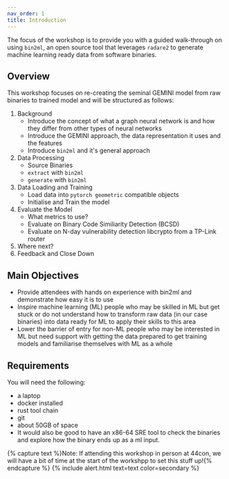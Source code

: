 ```yaml
---
nav_order: 1
title: Introduction
---
```

The focus of the workshop is to provide you with a guided walk-through on using `bin2ml`, an open source
tool that leverages `radare2` to generate machine learning ready data from software binaries.

## Overview

This workshop focuses on re-creating the seminal GEMINI model from raw binaries to trained model and will be structured as follows:

1. Background
    - Introduce the concept of what a graph neural network is and how they differ from other types of neural networks
    - Introduce the GEMINI approach, the data representation it uses and the features
    - Introduce `bin2ml` and it's general approach
2. Data Processing
   - Source Binaries
   - `extract` with `bin2ml`
   - `generate` with `bin2ml`
3. Data Loading and Training
   - Load data into `pytorch geometric` compatible objects
   - Initialise and Train the model
4. Evaluate the Model
   - What metrics to use?
   - Evaluate on Binary Code Similiarity Detection (BCSD) 
   - Evaluate on N-day vulnerability detection libcrypto from a TP-Link router
5. Where next?
6. Feedback and Close Down

## Main Objectives
- Provide attendees with hands on experience with bin2ml and demonstrate how easy it is to use
- Inspire machine learning (ML) people who may be skilled in ML but get stuck or do not understand how to transform raw data (in our case binaries) into data ready for ML to apply their skills to this area
- Lower the barrier of entry for non-ML people who may be interested in ML but need support with getting the data prepared to get training models and familiarise themselves with ML as a whole

## Requirements
You will need the following:

- a laptop
- docker installed
- rust tool chain 
- git
- about 50GB of space
- It would also be good to have an x86-64 SRE tool to check the binaries and explore how the binary ends up as a ml input.

{% capture text %}Note: If attending this workshop in person at 44con, we will have a bit of time at the start of the workshpp to set this stuff up!{% endcapture %}
{% include alert.html text=text color=secondary %}
